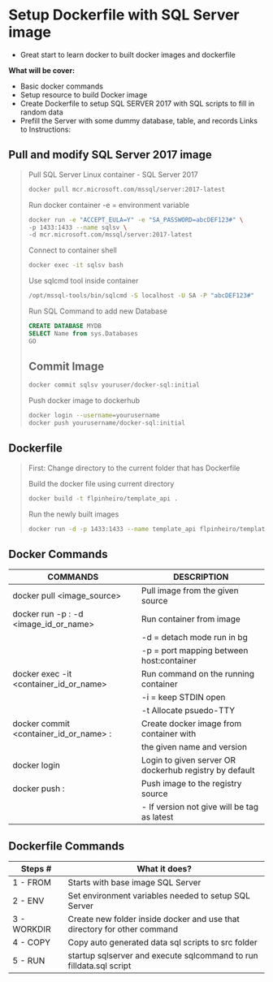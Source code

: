 # Setup Dockerfile with SQL Server image

- Great start to learn docker to built docker images and dockerfile

**What will be cover:**
- Basic docker commands
- Setup resource to build Docker image
- Create Dockerfile to setup SQL SERVER 2017 with SQL scripts to fill in random data
- Prefill the Server with some dummy database, table, and records
Links to Instructions: 


## Pull and modify SQL Server 2017 image
> Pull SQL Server Linux container - SQL Server 2017
> ```sh
> docker pull mcr.microsoft.com/mssql/server:2017-latest
> ```
> Run docker container -e = environment variable
> ```sh
> docker run -e "ACCEPT_EULA=Y" -e "SA_PASSWORD=abcDEF123#" \
> -p 1433:1433 --name sqlsv \
> -d mcr.microsoft.com/mssql/server:2017-latest
> ```
> Connect to container shell
> ```sh
> docker exec -it sqlsv bash
> ```
> Use sqlcmd tool inside container
> ```sh
> /opt/mssql-tools/bin/sqlcmd -S localhost -U SA -P "abcDEF123#"
> ```
> Run SQL Command to add new Database
> ```sql
> CREATE DATABASE MYDB
> SELECT Name from sys.Databases
> GO
> ```
> ## Commit Image
> ```sh
> docker commit sqlsv youruser/docker-sql:initial
> ```
> Push docker image to dockerhub
> ```sh
> docker login --username=yourusername
> docker push yourusername/docker-sql:initial
> ```

## Dockerfile
> First: Change directory to the current folder that has Dockerfile
>
> Build the docker file using current directory
> 
> ```sh
> docker build -t flpinheiro/template_api .
> ```
> Run the newly built images
> ```sh
> docker run -d -p 1433:1433 --name template_api flpinheiro/template_api
> ```


## Docker Commands

| COMMANDS                                                    | DESCRIPTION                                            |
|-------------------------------------------------------------|--------------------------------------------------------|
| docker pull <image_source>                                  | Pull image from the given source                       |
| docker run -p <host>:<container> -d <image_id_or_name>      | Run container from image                               |
|                                                             | -d = detach mode run in bg                             |
|                                                             | -p = port mapping between host:container               |
| docker exec -it <container_id_or_name> <shell>              | Run command on the running container                   |
|                                                             | -i = keep STDIN open                                   |
|                                                             | -t Allocate psuedo-TTY                                 |
| docker commit <container_id_or_name> <image-name>:<version> | Create docker image from container with                |
|                                                             | the given name and version                             |
| docker login <server>                                       | Login to given server OR dockerhub registry by default |
| docker push <image-name>:<version>                          | Push image to the registry source                      |
|                                                             | - If version not give will be tag as latest            |

## Dockerfile Commands

| Steps #     | What it does?                                                            |
|-------------|--------------------------------------------------------------------------|
| 1 - FROM    | Starts with base image SQL Server                                        |
| 2 - ENV     | Set environment variables needed to setup SQL Server                     |
| 3 - WORKDIR | Create new folder inside docker and use that directory for other command |
| 4 - COPY    | Copy auto generated data sql scripts to src folder                       |
| 5 - RUN     | startup sqlserver and execute sqlcommand to run filldata.sql script      |
